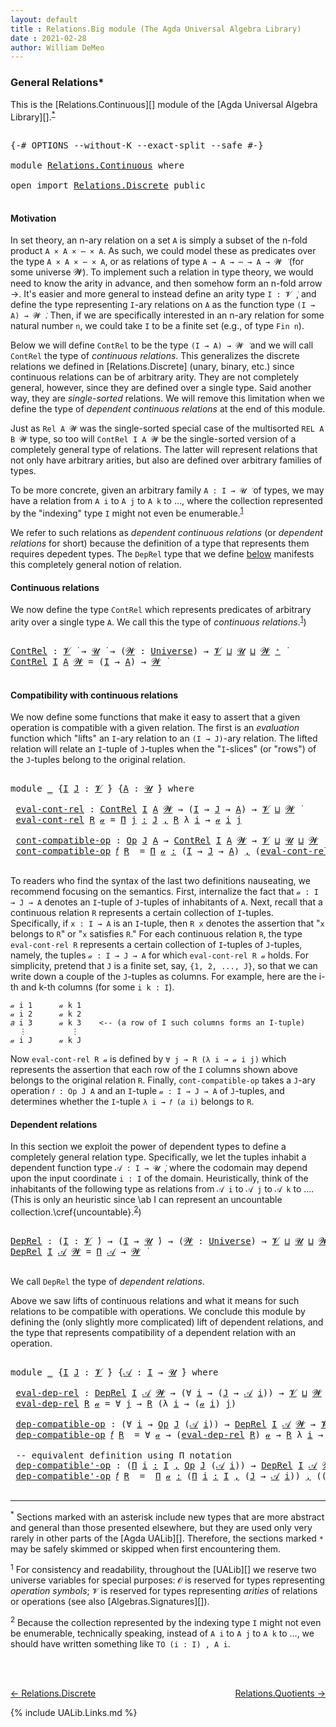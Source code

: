```yaml
---
layout: default
title : Relations.Big module (The Agda Universal Algebra Library)
date : 2021-02-28
author: William DeMeo
---
```


### <a id="general-relations">General Relations*</a>

This is the [Relations.Continuous][] module of the [Agda Universal Algebra Library][].<sup>[*](Relations.Continuous.html#fn0)</sup>

<pre class="Agda">

<a id="333" class="Symbol">{-#</a> <a id="337" class="Keyword">OPTIONS</a> <a id="345" class="Pragma">--without-K</a> <a id="357" class="Pragma">--exact-split</a> <a id="371" class="Pragma">--safe</a> <a id="378" class="Symbol">#-}</a>

<a id="383" class="Keyword">module</a> <a id="390" href="Relations.Continuous.html" class="Module">Relations.Continuous</a> <a id="411" class="Keyword">where</a>

<a id="418" class="Keyword">open</a> <a id="423" class="Keyword">import</a> <a id="430" href="Relations.Discrete.html" class="Module">Relations.Discrete</a> <a id="449" class="Keyword">public</a>

</pre>

#### <a id="motivation">Motivation</a>
In set theory, an n-ary relation on a set `A` is simply a subset of the n-fold product `A × A × ⋯ × A`.  As such, we could model these as predicates over the type `A × A × ⋯ × A`, or as relations of type `A → A → ⋯ → A → 𝓦 ̇` (for some universe 𝓦).  To implement such a relation in type theory, we would need to know the arity in advance, and then somehow form an n-fold arrow →.  It's easier and more general to instead define an arity type `I : 𝓥 ̇`, and define the type representing `I`-ary relations on `A` as the function type `(I → A) → 𝓦 ̇`.  Then, if we are specifically interested in an n-ary relation for some natural number `n`, we could take `I` to be a finite set (e.g., of type `Fin n`).

Below we will define `ContRel` to be the type `(I → A) → 𝓦 ̇` and we will call `ContRel` the type of *continuous relations*.  This generalizes the discrete relations we defined in [Relations.Discrete] (unary, binary, etc.) since continuous relations can be of arbitrary arity.  They are not completely general, however, since they are defined over a single type. Said another way, they are *single-sorted* relations. We will remove this limitation when we define the type of *dependent continuous relations* at the end of this module.

Just as `Rel A 𝓦` was the single-sorted special case of the multisorted `REL A B 𝓦` type, so too will `ContRel I A 𝓦` be the single-sorted version of a completely general type of relations. The latter will represent relations that not only have arbitrary arities, but also are defined over arbitrary families of types.

To be more concrete, given an arbitrary family `A : I → 𝓤 ̇` of types, we may have a relation from `A i` to `A j` to `A k` to …, where the collection represented by the "indexing" type `I` might not even be enumerable.<sup>[1](Relations.Continuous.html#fn1)</sup>

We refer to such relations as *dependent continuous relations* (or *dependent relations* for short) because the definition of a type that represents them requires depedent types.  The `DepRel` type that we define [below](Relations.Continuous.html#dependent-relations) manifests this completely general notion of relation.








#### <a id="continuous-relations">Continuous relations</a>

We now define the type `ContRel` which represents predicates of arbitrary arity over a single type `A`. We call this the type of *continuous relations*.<sup>[1](Relations.Continuous.html#fn1)</sup>)

<pre class="Agda">

<a id="ContRel"></a><a id="2936" href="Relations.Continuous.html#2936" class="Function">ContRel</a> <a id="2944" class="Symbol">:</a> <a id="2946" href="Universes.html#262" class="Generalizable">𝓥</a> <a id="2948" href="Universes.html#403" class="Function Operator">̇</a> <a id="2950" class="Symbol">→</a> <a id="2952" href="Universes.html#260" class="Generalizable">𝓤</a> <a id="2954" href="Universes.html#403" class="Function Operator">̇</a> <a id="2956" class="Symbol">→</a> <a id="2958" class="Symbol">(</a><a id="2959" href="Relations.Continuous.html#2959" class="Bound">𝓦</a> <a id="2961" class="Symbol">:</a> <a id="2963" href="Universes.html#205" class="Postulate">Universe</a><a id="2971" class="Symbol">)</a> <a id="2973" class="Symbol">→</a> <a id="2975" href="Universes.html#262" class="Generalizable">𝓥</a> <a id="2977" href="Agda.Primitive.html#636" class="Primitive Operator">⊔</a> <a id="2979" href="Universes.html#260" class="Generalizable">𝓤</a> <a id="2981" href="Agda.Primitive.html#636" class="Primitive Operator">⊔</a> <a id="2983" href="Relations.Continuous.html#2959" class="Bound">𝓦</a> <a id="2985" href="Universes.html#181" class="Primitive Operator">⁺</a> <a id="2987" href="Universes.html#403" class="Function Operator">̇</a>
<a id="2989" href="Relations.Continuous.html#2936" class="Function">ContRel</a> <a id="2997" href="Relations.Continuous.html#2997" class="Bound">I</a> <a id="2999" href="Relations.Continuous.html#2999" class="Bound">A</a> <a id="3001" href="Relations.Continuous.html#3001" class="Bound">𝓦</a> <a id="3003" class="Symbol">=</a> <a id="3005" class="Symbol">(</a><a id="3006" href="Relations.Continuous.html#2997" class="Bound">I</a> <a id="3008" class="Symbol">→</a> <a id="3010" href="Relations.Continuous.html#2999" class="Bound">A</a><a id="3011" class="Symbol">)</a> <a id="3013" class="Symbol">→</a> <a id="3015" href="Relations.Continuous.html#3001" class="Bound">𝓦</a> <a id="3017" href="Universes.html#403" class="Function Operator">̇</a>

</pre>




#### <a id="compatibility-with-continuous-relations">Compatibility with continuous relations</a>

We now define some functions that make it easy to assert that a given operation is compatible with a given relation.  The first is an *evaluation* function which "lifts" an `I`-ary relation to an `(I → J)`-ary relation. The lifted relation will relate an `I`-tuple of `J`-tuples when the "`I`-slices" (or "rows") of the `J`-tuples belong to the original relation.

<pre class="Agda">

<a id="3512" class="Keyword">module</a> <a id="3519" href="Relations.Continuous.html#3519" class="Module">_</a> <a id="3521" class="Symbol">{</a><a id="3522" href="Relations.Continuous.html#3522" class="Bound">I</a> <a id="3524" href="Relations.Continuous.html#3524" class="Bound">J</a> <a id="3526" class="Symbol">:</a> <a id="3528" href="Universes.html#262" class="Generalizable">𝓥</a> <a id="3530" href="Universes.html#403" class="Function Operator">̇</a><a id="3531" class="Symbol">}</a> <a id="3533" class="Symbol">{</a><a id="3534" href="Relations.Continuous.html#3534" class="Bound">A</a> <a id="3536" class="Symbol">:</a> <a id="3538" href="Universes.html#260" class="Generalizable">𝓤</a> <a id="3540" href="Universes.html#403" class="Function Operator">̇</a><a id="3541" class="Symbol">}</a> <a id="3543" class="Keyword">where</a>

 <a id="3551" href="Relations.Continuous.html#3551" class="Function">eval-cont-rel</a> <a id="3565" class="Symbol">:</a> <a id="3567" href="Relations.Continuous.html#2936" class="Function">ContRel</a> <a id="3575" href="Relations.Continuous.html#3522" class="Bound">I</a> <a id="3577" href="Relations.Continuous.html#3534" class="Bound">A</a> <a id="3579" href="Universes.html#264" class="Generalizable">𝓦</a> <a id="3581" class="Symbol">→</a> <a id="3583" class="Symbol">(</a><a id="3584" href="Relations.Continuous.html#3522" class="Bound">I</a> <a id="3586" class="Symbol">→</a> <a id="3588" href="Relations.Continuous.html#3524" class="Bound">J</a> <a id="3590" class="Symbol">→</a> <a id="3592" href="Relations.Continuous.html#3534" class="Bound">A</a><a id="3593" class="Symbol">)</a> <a id="3595" class="Symbol">→</a> <a id="3597" href="Relations.Continuous.html#3528" class="Bound">𝓥</a> <a id="3599" href="Agda.Primitive.html#636" class="Primitive Operator">⊔</a> <a id="3601" href="Universes.html#264" class="Generalizable">𝓦</a> <a id="3603" href="Universes.html#403" class="Function Operator">̇</a>
 <a id="3606" href="Relations.Continuous.html#3551" class="Function">eval-cont-rel</a> <a id="3620" href="Relations.Continuous.html#3620" class="Bound">R</a> <a id="3622" href="Relations.Continuous.html#3622" class="Bound">𝒶</a> <a id="3624" class="Symbol">=</a> <a id="3626" href="MGS-MLTT.html#3635" class="Function">Π</a> <a id="3628" href="Relations.Continuous.html#3628" class="Bound">j</a> <a id="3630" href="MGS-MLTT.html#3635" class="Function">꞉</a> <a id="3632" href="Relations.Continuous.html#3524" class="Bound">J</a> <a id="3634" href="MGS-MLTT.html#3635" class="Function">,</a> <a id="3636" href="Relations.Continuous.html#3620" class="Bound">R</a> <a id="3638" class="Symbol">λ</a> <a id="3640" href="Relations.Continuous.html#3640" class="Bound">i</a> <a id="3642" class="Symbol">→</a> <a id="3644" href="Relations.Continuous.html#3622" class="Bound">𝒶</a> <a id="3646" href="Relations.Continuous.html#3640" class="Bound">i</a> <a id="3648" href="Relations.Continuous.html#3628" class="Bound">j</a>

 <a id="3652" href="Relations.Continuous.html#3652" class="Function">cont-compatible-op</a> <a id="3671" class="Symbol">:</a> <a id="3673" href="Relations.Discrete.html#7763" class="Function">Op</a> <a id="3676" href="Relations.Continuous.html#3524" class="Bound">J</a> <a id="3678" href="Relations.Continuous.html#3534" class="Bound">A</a> <a id="3680" class="Symbol">→</a> <a id="3682" href="Relations.Continuous.html#2936" class="Function">ContRel</a> <a id="3690" href="Relations.Continuous.html#3522" class="Bound">I</a> <a id="3692" href="Relations.Continuous.html#3534" class="Bound">A</a> <a id="3694" href="Universes.html#264" class="Generalizable">𝓦</a> <a id="3696" class="Symbol">→</a> <a id="3698" href="Relations.Continuous.html#3528" class="Bound">𝓥</a> <a id="3700" href="Agda.Primitive.html#636" class="Primitive Operator">⊔</a> <a id="3702" href="Relations.Continuous.html#3538" class="Bound">𝓤</a> <a id="3704" href="Agda.Primitive.html#636" class="Primitive Operator">⊔</a> <a id="3706" href="Universes.html#264" class="Generalizable">𝓦</a> <a id="3708" href="Universes.html#403" class="Function Operator">̇</a>
 <a id="3711" href="Relations.Continuous.html#3652" class="Function">cont-compatible-op</a> <a id="3730" href="Relations.Continuous.html#3730" class="Bound">𝑓</a> <a id="3732" href="Relations.Continuous.html#3732" class="Bound">R</a>  <a id="3735" class="Symbol">=</a> <a id="3737" href="MGS-MLTT.html#3635" class="Function">Π</a> <a id="3739" href="Relations.Continuous.html#3739" class="Bound">𝒶</a> <a id="3741" href="MGS-MLTT.html#3635" class="Function">꞉</a> <a id="3743" class="Symbol">(</a><a id="3744" href="Relations.Continuous.html#3522" class="Bound">I</a> <a id="3746" class="Symbol">→</a> <a id="3748" href="Relations.Continuous.html#3524" class="Bound">J</a> <a id="3750" class="Symbol">→</a> <a id="3752" href="Relations.Continuous.html#3534" class="Bound">A</a><a id="3753" class="Symbol">)</a> <a id="3755" href="MGS-MLTT.html#3635" class="Function">,</a> <a id="3757" class="Symbol">(</a><a id="3758" href="Relations.Continuous.html#3551" class="Function">eval-cont-rel</a> <a id="3772" href="Relations.Continuous.html#3732" class="Bound">R</a> <a id="3774" href="Relations.Continuous.html#3739" class="Bound">𝒶</a> <a id="3776" class="Symbol">→</a> <a id="3778" href="Relations.Continuous.html#3732" class="Bound">R</a> <a id="3780" class="Symbol">λ</a> <a id="3782" href="Relations.Continuous.html#3782" class="Bound">i</a> <a id="3784" class="Symbol">→</a> <a id="3786" class="Symbol">(</a><a id="3787" href="Relations.Continuous.html#3730" class="Bound">𝑓</a> <a id="3789" class="Symbol">(</a><a id="3790" href="Relations.Continuous.html#3739" class="Bound">𝒶</a> <a id="3792" href="Relations.Continuous.html#3782" class="Bound">i</a><a id="3793" class="Symbol">)))</a>

</pre>

To readers who find the syntax of the last two definitions nauseating, we recommend focusing on the semantics. First, internalize the fact that `𝒶 : I → J → A` denotes an `I`-tuple of `J`-tuples of inhabitants of `A`. Next, recall that a continuous relation `R` represents a certain collection of `I`-tuples. Specifically, if `x : I → A` is an `I`-tuple, then `R x` denotes the assertion that "`x` belongs to `R`" or "`x` satisfies `R`."  For each continuous relation `R`, the type `eval-cont-rel R` represents a certain collection of `I`-tuples of `J`-tuples, namely, the tuples `𝒶 : I → J → A` for which `eval-cont-rel R 𝒶` holds. For simplicity, pretend that `J` is a finite set, say, `{1, 2, ..., J}`, so that we can write down a couple of the `J`-tuples as columns. For example, here are the i-th and k-th columns (for some `i k : I`).

```
𝒶 i 1      𝒶 k 1
𝒶 i 2      𝒶 k 2
𝑎 i 3      𝒶 k 3    <-- (a row of I such columns forms an I-tuple)
  ⋮          ⋮
𝒶 i J      𝒶 k J
```

Now `eval-cont-rel R 𝒶` is defined by `∀ j → R (λ i → 𝒶 i j)` which represents the assertion that each row of the `I` columns shown above belongs to the original relation `R`. Finally, `cont-compatible-op` takes a `J`-ary operation `𝑓 : Op J A` and an `I`-tuple `𝒶 : I → J → A` of `J`-tuples, and determines whether the `I`-tuple `λ i → 𝑓 (𝑎 i)` belongs to `R`.


#### <a id="dependent-relations">Dependent relations</a>

In this section we exploit the power of dependent types to define a completely general relation type.  Specifically, we let the tuples inhabit a dependent function type `𝒜 : I → 𝓤 ̇`, where the codomain may depend upon the input coordinate `i : I` of the domain. Heuristically, think of the inhabitants of the following type as relations from `𝒜 i` to `𝒜 j` to `𝒜 k` to …. (This is only an heuristic since \ab I can represent an uncountable collection.\cref{uncountable}.<sup>[2](Relations.Continuous.html#fn2)</sup>)

<pre class="Agda">

<a id="DepRel"></a><a id="5749" href="Relations.Continuous.html#5749" class="Function">DepRel</a> <a id="5756" class="Symbol">:</a> <a id="5758" class="Symbol">(</a><a id="5759" href="Relations.Continuous.html#5759" class="Bound">I</a> <a id="5761" class="Symbol">:</a> <a id="5763" href="Universes.html#262" class="Generalizable">𝓥</a> <a id="5765" href="Universes.html#403" class="Function Operator">̇</a><a id="5766" class="Symbol">)</a> <a id="5768" class="Symbol">→</a> <a id="5770" class="Symbol">(</a><a id="5771" href="Relations.Continuous.html#5759" class="Bound">I</a> <a id="5773" class="Symbol">→</a> <a id="5775" href="Universes.html#260" class="Generalizable">𝓤</a> <a id="5777" href="Universes.html#403" class="Function Operator">̇</a><a id="5778" class="Symbol">)</a> <a id="5780" class="Symbol">→</a> <a id="5782" class="Symbol">(</a><a id="5783" href="Relations.Continuous.html#5783" class="Bound">𝓦</a> <a id="5785" class="Symbol">:</a> <a id="5787" href="Universes.html#205" class="Postulate">Universe</a><a id="5795" class="Symbol">)</a> <a id="5797" class="Symbol">→</a> <a id="5799" href="Universes.html#262" class="Generalizable">𝓥</a> <a id="5801" href="Agda.Primitive.html#636" class="Primitive Operator">⊔</a> <a id="5803" href="Universes.html#260" class="Generalizable">𝓤</a> <a id="5805" href="Agda.Primitive.html#636" class="Primitive Operator">⊔</a> <a id="5807" href="Relations.Continuous.html#5783" class="Bound">𝓦</a> <a id="5809" href="Universes.html#181" class="Primitive Operator">⁺</a> <a id="5811" href="Universes.html#403" class="Function Operator">̇</a>
<a id="5813" href="Relations.Continuous.html#5749" class="Function">DepRel</a> <a id="5820" href="Relations.Continuous.html#5820" class="Bound">I</a> <a id="5822" href="Relations.Continuous.html#5822" class="Bound">𝒜</a> <a id="5824" href="Relations.Continuous.html#5824" class="Bound">𝓦</a> <a id="5826" class="Symbol">=</a> <a id="5828" href="MGS-MLTT.html#3562" class="Function">Π</a> <a id="5830" href="Relations.Continuous.html#5822" class="Bound">𝒜</a> <a id="5832" class="Symbol">→</a> <a id="5834" href="Relations.Continuous.html#5824" class="Bound">𝓦</a> <a id="5836" href="Universes.html#403" class="Function Operator">̇</a>

</pre>

We call `DepRel` the type of *dependent relations*.

Above we saw lifts of continuous relations and what it means for such relations to be compatible with operations. We conclude this module by defining the (only slightly more complicated) lift of dependent relations, and the type that represents compatibility of a dependent relation with an operation.

<pre class="Agda">

<a id="6221" class="Keyword">module</a> <a id="6228" href="Relations.Continuous.html#6228" class="Module">_</a> <a id="6230" class="Symbol">{</a><a id="6231" href="Relations.Continuous.html#6231" class="Bound">I</a> <a id="6233" href="Relations.Continuous.html#6233" class="Bound">J</a> <a id="6235" class="Symbol">:</a> <a id="6237" href="Universes.html#262" class="Generalizable">𝓥</a> <a id="6239" href="Universes.html#403" class="Function Operator">̇</a><a id="6240" class="Symbol">}</a> <a id="6242" class="Symbol">{</a><a id="6243" href="Relations.Continuous.html#6243" class="Bound">𝒜</a> <a id="6245" class="Symbol">:</a> <a id="6247" href="Relations.Continuous.html#6231" class="Bound">I</a> <a id="6249" class="Symbol">→</a> <a id="6251" href="Universes.html#260" class="Generalizable">𝓤</a> <a id="6253" href="Universes.html#403" class="Function Operator">̇</a><a id="6254" class="Symbol">}</a> <a id="6256" class="Keyword">where</a>

 <a id="6264" href="Relations.Continuous.html#6264" class="Function">eval-dep-rel</a> <a id="6277" class="Symbol">:</a> <a id="6279" href="Relations.Continuous.html#5749" class="Function">DepRel</a> <a id="6286" href="Relations.Continuous.html#6231" class="Bound">I</a> <a id="6288" href="Relations.Continuous.html#6243" class="Bound">𝒜</a> <a id="6290" href="Universes.html#264" class="Generalizable">𝓦</a> <a id="6292" class="Symbol">→</a> <a id="6294" class="Symbol">(∀</a> <a id="6297" href="Relations.Continuous.html#6297" class="Bound">i</a> <a id="6299" class="Symbol">→</a> <a id="6301" class="Symbol">(</a><a id="6302" href="Relations.Continuous.html#6233" class="Bound">J</a> <a id="6304" class="Symbol">→</a> <a id="6306" href="Relations.Continuous.html#6243" class="Bound">𝒜</a> <a id="6308" href="Relations.Continuous.html#6297" class="Bound">i</a><a id="6309" class="Symbol">))</a> <a id="6312" class="Symbol">→</a> <a id="6314" href="Relations.Continuous.html#6237" class="Bound">𝓥</a> <a id="6316" href="Agda.Primitive.html#636" class="Primitive Operator">⊔</a> <a id="6318" href="Universes.html#264" class="Generalizable">𝓦</a> <a id="6320" href="Universes.html#403" class="Function Operator">̇</a>
 <a id="6323" href="Relations.Continuous.html#6264" class="Function">eval-dep-rel</a> <a id="6336" href="Relations.Continuous.html#6336" class="Bound">R</a> <a id="6338" href="Relations.Continuous.html#6338" class="Bound">𝒶</a> <a id="6340" class="Symbol">=</a> <a id="6342" class="Symbol">∀</a> <a id="6344" href="Relations.Continuous.html#6344" class="Bound">j</a> <a id="6346" class="Symbol">→</a> <a id="6348" href="Relations.Continuous.html#6336" class="Bound">R</a> <a id="6350" class="Symbol">(λ</a> <a id="6353" href="Relations.Continuous.html#6353" class="Bound">i</a> <a id="6355" class="Symbol">→</a> <a id="6357" class="Symbol">(</a><a id="6358" href="Relations.Continuous.html#6338" class="Bound">𝒶</a> <a id="6360" href="Relations.Continuous.html#6353" class="Bound">i</a><a id="6361" class="Symbol">)</a> <a id="6363" href="Relations.Continuous.html#6344" class="Bound">j</a><a id="6364" class="Symbol">)</a>

 <a id="6368" href="Relations.Continuous.html#6368" class="Function">dep-compatible-op</a> <a id="6386" class="Symbol">:</a> <a id="6388" class="Symbol">(∀</a> <a id="6391" href="Relations.Continuous.html#6391" class="Bound">i</a> <a id="6393" class="Symbol">→</a> <a id="6395" href="Relations.Discrete.html#7763" class="Function">Op</a> <a id="6398" href="Relations.Continuous.html#6233" class="Bound">J</a> <a id="6400" class="Symbol">(</a><a id="6401" href="Relations.Continuous.html#6243" class="Bound">𝒜</a> <a id="6403" href="Relations.Continuous.html#6391" class="Bound">i</a><a id="6404" class="Symbol">))</a> <a id="6407" class="Symbol">→</a> <a id="6409" href="Relations.Continuous.html#5749" class="Function">DepRel</a> <a id="6416" href="Relations.Continuous.html#6231" class="Bound">I</a> <a id="6418" href="Relations.Continuous.html#6243" class="Bound">𝒜</a> <a id="6420" href="Universes.html#264" class="Generalizable">𝓦</a> <a id="6422" class="Symbol">→</a> <a id="6424" href="Relations.Continuous.html#6237" class="Bound">𝓥</a> <a id="6426" href="Agda.Primitive.html#636" class="Primitive Operator">⊔</a> <a id="6428" href="Relations.Continuous.html#6251" class="Bound">𝓤</a> <a id="6430" href="Agda.Primitive.html#636" class="Primitive Operator">⊔</a> <a id="6432" href="Universes.html#264" class="Generalizable">𝓦</a> <a id="6434" href="Universes.html#403" class="Function Operator">̇</a>
 <a id="6437" href="Relations.Continuous.html#6368" class="Function">dep-compatible-op</a> <a id="6455" href="Relations.Continuous.html#6455" class="Bound">𝑓</a> <a id="6457" href="Relations.Continuous.html#6457" class="Bound">R</a>  <a id="6460" class="Symbol">=</a> <a id="6462" class="Symbol">∀</a> <a id="6464" href="Relations.Continuous.html#6464" class="Bound">𝒶</a> <a id="6466" class="Symbol">→</a> <a id="6468" class="Symbol">(</a><a id="6469" href="Relations.Continuous.html#6264" class="Function">eval-dep-rel</a> <a id="6482" href="Relations.Continuous.html#6457" class="Bound">R</a><a id="6483" class="Symbol">)</a> <a id="6485" href="Relations.Continuous.html#6464" class="Bound">𝒶</a> <a id="6487" class="Symbol">→</a> <a id="6489" href="Relations.Continuous.html#6457" class="Bound">R</a> <a id="6491" class="Symbol">λ</a> <a id="6493" href="Relations.Continuous.html#6493" class="Bound">i</a> <a id="6495" class="Symbol">→</a> <a id="6497" class="Symbol">(</a><a id="6498" href="Relations.Continuous.html#6455" class="Bound">𝑓</a> <a id="6500" href="Relations.Continuous.html#6493" class="Bound">i</a><a id="6501" class="Symbol">)(</a><a id="6503" href="Relations.Continuous.html#6464" class="Bound">𝒶</a> <a id="6505" href="Relations.Continuous.html#6493" class="Bound">i</a><a id="6506" class="Symbol">)</a>

 <a id="6510" class="Comment">-- equivalent definition using Π notation</a>
 <a id="6553" href="Relations.Continuous.html#6553" class="Function">dep-compatible&#39;-op</a> <a id="6572" class="Symbol">:</a> <a id="6574" class="Symbol">(</a><a id="6575" href="MGS-MLTT.html#3635" class="Function">Π</a> <a id="6577" href="Relations.Continuous.html#6577" class="Bound">i</a> <a id="6579" href="MGS-MLTT.html#3635" class="Function">꞉</a> <a id="6581" href="Relations.Continuous.html#6231" class="Bound">I</a> <a id="6583" href="MGS-MLTT.html#3635" class="Function">,</a> <a id="6585" href="Relations.Discrete.html#7763" class="Function">Op</a> <a id="6588" href="Relations.Continuous.html#6233" class="Bound">J</a> <a id="6590" class="Symbol">(</a><a id="6591" href="Relations.Continuous.html#6243" class="Bound">𝒜</a> <a id="6593" href="Relations.Continuous.html#6577" class="Bound">i</a><a id="6594" class="Symbol">))</a> <a id="6597" class="Symbol">→</a> <a id="6599" href="Relations.Continuous.html#5749" class="Function">DepRel</a> <a id="6606" href="Relations.Continuous.html#6231" class="Bound">I</a> <a id="6608" href="Relations.Continuous.html#6243" class="Bound">𝒜</a> <a id="6610" href="Universes.html#264" class="Generalizable">𝓦</a> <a id="6612" class="Symbol">→</a> <a id="6614" href="Relations.Continuous.html#6237" class="Bound">𝓥</a> <a id="6616" href="Agda.Primitive.html#636" class="Primitive Operator">⊔</a> <a id="6618" href="Relations.Continuous.html#6251" class="Bound">𝓤</a> <a id="6620" href="Agda.Primitive.html#636" class="Primitive Operator">⊔</a> <a id="6622" href="Universes.html#264" class="Generalizable">𝓦</a> <a id="6624" href="Universes.html#403" class="Function Operator">̇</a>
 <a id="6627" href="Relations.Continuous.html#6553" class="Function">dep-compatible&#39;-op</a> <a id="6646" href="Relations.Continuous.html#6646" class="Bound">𝑓</a> <a id="6648" href="Relations.Continuous.html#6648" class="Bound">R</a>  <a id="6651" class="Symbol">=</a>  <a id="6654" href="MGS-MLTT.html#3635" class="Function">Π</a> <a id="6656" href="Relations.Continuous.html#6656" class="Bound">𝒶</a> <a id="6658" href="MGS-MLTT.html#3635" class="Function">꞉</a> <a id="6660" class="Symbol">(</a><a id="6661" href="MGS-MLTT.html#3635" class="Function">Π</a> <a id="6663" href="Relations.Continuous.html#6663" class="Bound">i</a> <a id="6665" href="MGS-MLTT.html#3635" class="Function">꞉</a> <a id="6667" href="Relations.Continuous.html#6231" class="Bound">I</a> <a id="6669" href="MGS-MLTT.html#3635" class="Function">,</a> <a id="6671" class="Symbol">(</a><a id="6672" href="Relations.Continuous.html#6233" class="Bound">J</a> <a id="6674" class="Symbol">→</a> <a id="6676" href="Relations.Continuous.html#6243" class="Bound">𝒜</a> <a id="6678" href="Relations.Continuous.html#6663" class="Bound">i</a><a id="6679" class="Symbol">))</a> <a id="6682" href="MGS-MLTT.html#3635" class="Function">,</a> <a id="6684" class="Symbol">((</a><a id="6686" href="Relations.Continuous.html#6264" class="Function">eval-dep-rel</a> <a id="6699" href="Relations.Continuous.html#6648" class="Bound">R</a><a id="6700" class="Symbol">)</a> <a id="6702" href="Relations.Continuous.html#6656" class="Bound">𝒶</a> <a id="6704" class="Symbol">→</a> <a id="6706" href="Relations.Continuous.html#6648" class="Bound">R</a> <a id="6708" class="Symbol">λ</a> <a id="6710" href="Relations.Continuous.html#6710" class="Bound">i</a> <a id="6712" class="Symbol">→</a> <a id="6714" class="Symbol">(</a><a id="6715" href="Relations.Continuous.html#6646" class="Bound">𝑓</a> <a id="6717" href="Relations.Continuous.html#6710" class="Bound">i</a><a id="6718" class="Symbol">)(</a><a id="6720" href="Relations.Continuous.html#6656" class="Bound">𝒶</a> <a id="6722" href="Relations.Continuous.html#6710" class="Bound">i</a><a id="6723" class="Symbol">))</a>

</pre>

<!-- In the definition of `dep-compatible`, we let Agda infer the type of `𝒶`, which is `Π i ꞉ I , (J → 𝒜 i)` in this case. -->


--------------------------------------

<sup>*</sup><span class="footnote" id="fn0"> Sections marked with an asterisk include new types that are more abstract and general than those presented elsewhere, but they are used only very rarely in other parts of the [Agda UALib][]. Therefore, the sections marked `*` may be safely skimmed or skipped when first encountering them.</span>

<sup>1</sup><span class="footnote" id="fn1"> For consistency and readability, throughout the [UALib][] we reserve two universe variables for special purposes: `𝓞` is reserved for types representing *operation symbols*; `𝓥` is reserved for types representing *arities* of relations or operations (see also [Algebras.Signatures][]).</span>

<sup>2</sup><span class="footnote" id="fn2"> Because the collection represented by the indexing type `I` might not even be enumerable, technically speaking, instead of `A i` to `A j` to `A k` to ..., we should have written something like `TO (i : I) , A i`.</span>

<br>
<br>

[← Relations.Discrete](Relations.Discrete.html)
<span style="float:right;">[Relations.Quotients →](Relations.Quotients.html)</span>

{% include UALib.Links.md %}
